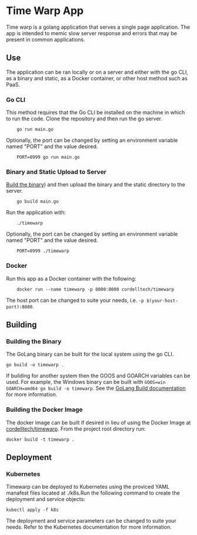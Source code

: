 # Time Warp App

Time warp is a golang application that serves a single page application. The app is intended to memic slow server response and errors that may be present in common applications.

## Use

The application can be ran locally or on a server and either with the go CLI, as a binary and static, as a Docker container, or other host method such as PaaS.

### Go CLI

This method requires that the Go CLI be installed on the machine in which to run the code. Clone the repository and then run the go server.

``` shell
    go run main.go
```

Optionally, the port can be changed by setting an environment variable named "PORT" and the value desired.

``` shell
    PORT=8999 go run main.go
```

### Binary and Static Upload to Server

[Build the binary](#Building-the-Binary)) and then upload the binary and the static directory to the server.

``` shell
    go build main.go
```

Run the application with:

``` shell
    ./timewarp
```

Optionally, the port can be changed by setting an environment variable named "PORT" and the value desired.

``` shell
    PORT=8999 ./timewarp
```

### Docker

Run this app as a Docker container with the following:

``` shell
    docker run --name timewarp -p 8000:8000 cordelltech/timewarp
```

The host port can be changed to suite your needs, i.e. `-p $(your-host-port):8000`.

## Building

### Building the Binary

The GoLang binary can be built for the local system using the go CLI.

``` shell
go build -o timewarp .
```

If building for another system then the GOOS and GOARCH variables can be used. For example, the Windows binary can be built with `GOOS=win GOARCH=amd64 go build -o timewarp`. See the  [GoLang Build documentation](https://golang.org/pkg/go/build/) for more information.

### Building the Docker Image

The docker image can be built if desired in lieu of using the Docker Image at [cordelltech/timewarp](https://hub.docker.com/r/cordelltech/timewarp). From the project root directory run:

``` shell
docker build -t timewarp .
```

## Deployment

### Kubernetes

Timewarp can be deployed to Kubernetes using the proviced YAML manafest files located at ./k8s.Run the following command to create the deployment and service objects:

``` shell
kubectl apply -f k8s
```

The deployment and service parameters can be changed to suite your needs. Refer to the Kubernetes documentation for more information.
